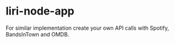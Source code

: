 # liri-node-app


For similar implementation create your own API calls with Spotify, BandsInTown and OMDB.
